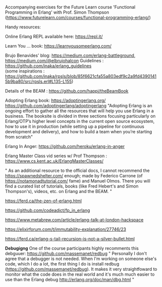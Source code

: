 Accompanying exercises for the Future Learn course 'Functional Programming in Erlang' with Prof. Simon Thompson
(https://www.futurelearn.com/courses/functional-programming-erlang/)

Handy resources:

Online Erlang REPL available here:
https://repl.it/

Learn You ... book: https://learnyousomeerlang.com/

Brujo Benavides' blog: https://medium.com/erlang-battleground, https://medium.com/@elbrujohalcon
Guidelines : https://github.com/inaka/erlang_guidelines               
(some inspirations : https://github.com/inaka/rpsls/blob/85f6621cfa55a803edf9c2a9fd43901415b9ba80/src/rpsls.erl#L135-L155)

Details of the BEAM : https://github.com/happi/theBeamBook

Adopting Erlang book: https://adoptingerlang.org/
https://github.com/adoptingerlang/adoptingerlang
"Adopting Erlang is an ongoing effort to gather all the resources that will help you use Erlang in a business. The booksite is divided in three sections focusing particularly on Erlang/OTP’s higher level concepts in the current open source ecosystem, how to use it in production (while setting up a pipeline for continuous development and delivery), and how to build a team when you’re starting from scratch"

Erlang In Anger:
https://github.com/heroku/erlang-in-anger

Erlang Master Class vid series w/ Prof Thompson : https://www.cs.kent.ac.uk/ErlangMasterClasses/

"
As an additional resource to the official docs, I cannot recommend the https://spawnedshelter.com/ enough; made by Federico Carrone (of https://notamonadtutorial.com/ fame) and Manuel Olmos. There you will find a curated list of tutorials, books (like Fred Hebert's and Simon Thompson's), videos, etc. on Erlang and the BEAM.
"

https://ferd.ca/the-zen-of-erlang.html

https://github.com/codeadict/fp_in_erlang

https://www.metabrew.com/article/erlang-talk-at-london-hackspace

https://elixirforum.com/t/immutability-explanation/27746/23

https://ferd.ca/erlang-s-tail-recursion-is-not-a-silver-bullet.html

__Debugigng__
One of the course participants highly recomments this debguuer:
https://github.com/massemanet/redbug
"
Personally I don't agree that a debugger is not needed. When I'm working on someone else's code, which I do a lot, the first thing I do is install redbug (https://github.com/massemanet/redbug). It makes it very straightfoward to monitor what the code does in the real world and it's much much easier to use than the Erlang debug http://erlang.org/doc/man/dbg.html
"

